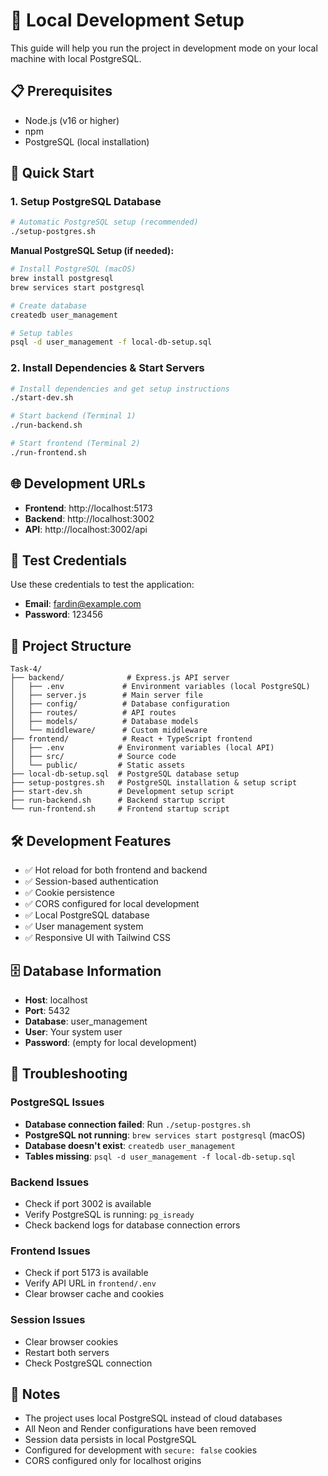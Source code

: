 # 🚀 Local Development Setup

This guide will help you run the project in development mode on your local machine with local PostgreSQL.

## 📋 Prerequisites

- Node.js (v16 or higher)
- npm
- PostgreSQL (local installation)

## 🔧 Quick Start

### 1. Setup PostgreSQL Database
```bash
# Automatic PostgreSQL setup (recommended)
./setup-postgres.sh
```

**Manual PostgreSQL Setup (if needed):**
```bash
# Install PostgreSQL (macOS)
brew install postgresql
brew services start postgresql

# Create database
createdb user_management

# Setup tables
psql -d user_management -f local-db-setup.sql
```

### 2. Install Dependencies & Start Servers
```bash
# Install dependencies and get setup instructions
./start-dev.sh

# Start backend (Terminal 1)
./run-backend.sh

# Start frontend (Terminal 2)
./run-frontend.sh
```

## 🌐 Development URLs

- **Frontend**: http://localhost:5173
- **Backend**: http://localhost:3002
- **API**: http://localhost:3002/api

## 🔑 Test Credentials

Use these credentials to test the application:
- **Email**: fardin@example.com
- **Password**: 123456

## 📁 Project Structure

```
Task-4/
├── backend/              # Express.js API server
│   ├── .env             # Environment variables (local PostgreSQL)
│   ├── server.js        # Main server file
│   ├── config/          # Database configuration
│   ├── routes/          # API routes
│   ├── models/          # Database models
│   └── middleware/      # Custom middleware
├── frontend/            # React + TypeScript frontend
│   ├── .env            # Environment variables (local API)
│   ├── src/            # Source code
│   └── public/         # Static assets
├── local-db-setup.sql  # PostgreSQL database setup
├── setup-postgres.sh   # PostgreSQL installation & setup script
├── start-dev.sh        # Development setup script
├── run-backend.sh      # Backend startup script
└── run-frontend.sh     # Frontend startup script
```

## 🛠️ Development Features

- ✅ Hot reload for both frontend and backend
- ✅ Session-based authentication
- ✅ Cookie persistence
- ✅ CORS configured for local development
- ✅ Local PostgreSQL database
- ✅ User management system
- ✅ Responsive UI with Tailwind CSS

## 🗄️ Database Information

- **Host**: localhost
- **Port**: 5432
- **Database**: user_management
- **User**: Your system user
- **Password**: (empty for local development)

## 🐛 Troubleshooting

### PostgreSQL Issues
- **Database connection failed**: Run `./setup-postgres.sh`
- **PostgreSQL not running**: `brew services start postgresql` (macOS)
- **Database doesn't exist**: `createdb user_management`
- **Tables missing**: `psql -d user_management -f local-db-setup.sql`

### Backend Issues
- Check if port 3002 is available
- Verify PostgreSQL is running: `pg_isready`
- Check backend logs for database connection errors

### Frontend Issues
- Check if port 5173 is available
- Verify API URL in `frontend/.env`
- Clear browser cache and cookies

### Session Issues
- Clear browser cookies
- Restart both servers
- Check PostgreSQL connection

## 📝 Notes

- The project uses local PostgreSQL instead of cloud databases
- All Neon and Render configurations have been removed
- Session data persists in local PostgreSQL
- Configured for development with `secure: false` cookies
- CORS configured only for localhost origins